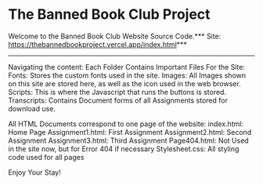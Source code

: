 # The Banned Book Club Project
Welcome to the Banned Book Club Website Source Code.***
Site: https://thebannedbookproject.vercel.app/index.html***
***
Navigating the content:
Each Folder Contains Important Files For the Site:
Fonts: Stores the custom fonts used in the site.
Images: All Images shown on this site are stored here, as well as the icon used in the web browser.
Scripts: This is where the Javascript that runs the buttons is stored.
Transcripts: Contains Document forms of all Assignments stored for download use. 

All HTML Documents correspond to one page of the website:
index.html: Home Page
Assignment1.html: First Assignment
Assignment2.html: Second Assignment
Assignment3.html: Third Assignment
Page404.html: Not Used in the site now, but for Error 404 if necessary
Stylesheet.css: All styling code used for all pages

Enjoy Your Stay!
